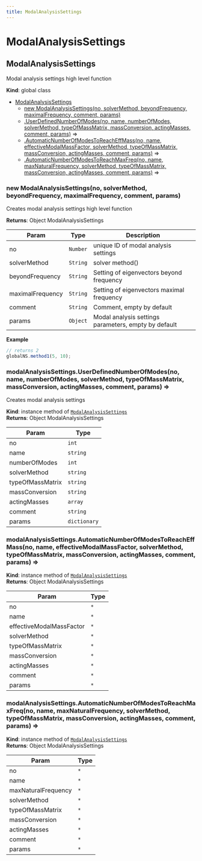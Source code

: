```yaml
---
title: ModalAnalysisSettings
---
```


# ModalAnalysisSettings

<a name="ModalAnalysisSettings"></a>

## ModalAnalysisSettings
Modal analysis settings high level function

**Kind**: global class  

* [ModalAnalysisSettings](#ModalAnalysisSettings)
    * [new ModalAnalysisSettings(no, solverMethod, beyondFrequency, maximalFrequency, comment, params)](#new_ModalAnalysisSettings_new)
    * [.UserDefinedNumberOfModes(no, name, numberOfModes, solverMethod, typeOfMassMatrix, massConversion, actingMasses, comment, params)](#ModalAnalysisSettings+UserDefinedNumberOfModes) ⇒
    * [.AutomaticNumberOfModesToReachEffMass(no, name, effectiveModalMassFactor, solverMethod, typeOfMassMatrix, massConversion, actingMasses, comment, params)](#ModalAnalysisSettings+AutomaticNumberOfModesToReachEffMass) ⇒
    * [.AutomaticNumberOfModesToReachMaxFreq(no, name, maxNaturalFrequency, solverMethod, typeOfMassMatrix, massConversion, actingMasses, comment, params)](#ModalAnalysisSettings+AutomaticNumberOfModesToReachMaxFreq) ⇒

<a name="new_ModalAnalysisSettings_new"></a>

### new ModalAnalysisSettings(no, solverMethod, beyondFrequency, maximalFrequency, comment, params)
Creates modal analysis settings high level function

**Returns**: Object ModalAnalysisSettings  

| Param | Type | Description |
| --- | --- | --- |
| no | <code>Number</code> | unique ID of modal analysis settings |
| solverMethod | <code>String</code> | solver method() |
| beyondFrequency | <code>String</code> | Setting of eigenvectors beyond frequency |
| maximalFrequency | <code>String</code> | Setting of eigenvectors maximal frequency |
| comment | <code>String</code> | Comment, empty by default |
| params | <code>Object</code> | Modal analysis settings parameters, empty by default |

**Example**  
```js
// returns 2globalNS.method1(5, 10);
```
<a name="ModalAnalysisSettings+UserDefinedNumberOfModes"></a>

### modalAnalysisSettings.UserDefinedNumberOfModes(no, name, numberOfModes, solverMethod, typeOfMassMatrix, massConversion, actingMasses, comment, params) ⇒
Creates modal analysis settings

**Kind**: instance method of [<code>ModalAnalysisSettings</code>](#ModalAnalysisSettings)  
**Returns**: Object ModalAnalysisSettings  

| Param | Type |
| --- | --- |
| no | <code>int</code> | 
| name | <code>string</code> | 
| numberOfModes | <code>int</code> | 
| solverMethod | <code>string</code> | 
| typeOfMassMatrix | <code>string</code> | 
| massConversion | <code>string</code> | 
| actingMasses | <code>array</code> | 
| comment | <code>string</code> | 
| params | <code>dictionary</code> | 

<a name="ModalAnalysisSettings+AutomaticNumberOfModesToReachEffMass"></a>

### modalAnalysisSettings.AutomaticNumberOfModesToReachEffMass(no, name, effectiveModalMassFactor, solverMethod, typeOfMassMatrix, massConversion, actingMasses, comment, params) ⇒
**Kind**: instance method of [<code>ModalAnalysisSettings</code>](#ModalAnalysisSettings)  
**Returns**: Object ModalAnalysisSettings  

| Param | Type |
| --- | --- |
| no | <code>\*</code> | 
| name | <code>\*</code> | 
| effectiveModalMassFactor | <code>\*</code> | 
| solverMethod | <code>\*</code> | 
| typeOfMassMatrix | <code>\*</code> | 
| massConversion | <code>\*</code> | 
| actingMasses | <code>\*</code> | 
| comment | <code>\*</code> | 
| params | <code>\*</code> | 

<a name="ModalAnalysisSettings+AutomaticNumberOfModesToReachMaxFreq"></a>

### modalAnalysisSettings.AutomaticNumberOfModesToReachMaxFreq(no, name, maxNaturalFrequency, solverMethod, typeOfMassMatrix, massConversion, actingMasses, comment, params) ⇒
**Kind**: instance method of [<code>ModalAnalysisSettings</code>](#ModalAnalysisSettings)  
**Returns**: Object ModalAnalysisSettings  

| Param | Type |
| --- | --- |
| no | <code>\*</code> | 
| name | <code>\*</code> | 
| maxNaturalFrequency | <code>\*</code> | 
| solverMethod | <code>\*</code> | 
| typeOfMassMatrix | <code>\*</code> | 
| massConversion | <code>\*</code> | 
| actingMasses | <code>\*</code> | 
| comment | <code>\*</code> | 
| params | <code>\*</code> | 

